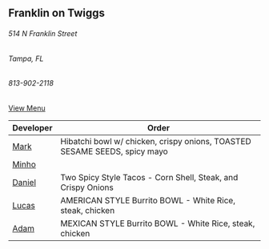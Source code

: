 ## Franklin on Twiggs
###### 514 N Franklin Street
###### Tampa, FL
###### 813-902-2118



[View Menu](https://www.toasttab.com/franklin-on-twiggs-eatery-and-market/v2/online-order#!/order)


Developer     | Order
--------------|---------------------
[Mark](http://github.com/mark-smithtb)              |  Hibatchi bowl w/ chicken, crispy onions, TOASTED SESAME SEEDS, spicy mayo
[Minho](https://github.com/minhochoi)               | 
[Daniel](https://github.come/dtartaglia)            | Two Spicy Style Tacos - Corn Shell, Steak, and Crispy Onions
[Lucas](https://github.com/lucasclaude)             | AMERICAN STYLE Burrito BOWL - White Rice, steak, chicken
[Adam](https://github.com/ahaubenstock)             | MEXICAN STYLE Burrito BOWL - White Rice, steak, chicken
